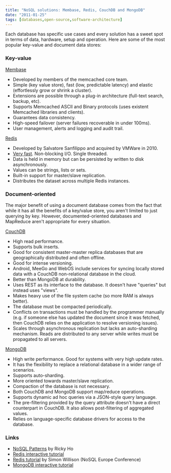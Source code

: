 ```yaml
---
title: "NoSQL solutions: Membase, Redis, CouchDB and MongoDB"
date: "2011-01-25"
tags: [databases,open-source,software-architecture]
---
```


Each database has specific use cases and every solution has a sweet spot in terms of data, hardware, setup and operation. Here are some of the most popular key-value and document data stores:

### Key-value

[Membase](http://membase.org/)

- Developed by members of the memcached core team.
- Simple (key value store), fast (low, predictable latency) and elastic (effortlessly grow or shrink a cluster).
- Extensions are possible through a plug-in architecture (full-text search, backup, etc).
- Supports Memcached ASCII and Binary protocols (uses existent Memcached libraries and clients).
- Guarantees data consistency.
- High-speed failover (server failures recoverable in under 100ms).
- User management, alerts and logging and audit trail.

[Redis](http://code.google.com/p/redis/)

- Developed by Salvatore Sanfilippo and acquired by VMWare in 2010.
- [Very fast](http://code.google.com/p/redis/wiki/Benchmarks). Non-blocking I/O. Single threaded.
- Data is held in memory but can be persisted by written to disk asynchronously.
- Values can be strings, lists or sets.
- Built-in support for master/slave replication.
- Distributes the dataset across multiple Redis instances.

### Document-oriented

The major benefit of using a document database comes from the fact that while it has all the benefits of a key/value store, you aren't limited to just querying by key. However, documented-oriented databases and MapReduce aren't appropriate for every situation.

[CouchDB](http://couchdb.apache.org/)

- High read performance.
- Supports bulk inserts.
- Good for consistent master-master replica databases that are geographically distributed and often offline.
- Good for intense versioning.
- Android, MeeGo and WebOS include services for syncing locally stored data with a CouchDB non-relational database in the cloud.
- Better than MongoDB at durability.
- Uses REST as its interface to the database. It doesn't have "queries" but instead uses "views".
- Makes heavy use of the file system cache (so more RAM is always better).
- The database must be compacted periodically.
- Conflicts on transactions must be handled by the programmer manually (e.g. if someone else has updated the document since it was fetched, then CouchDB relies on the application to resolve versioning issues).
- Scales through asynchronous replication but lacks an auto-sharding mechanism. Reads are distributed to any server while writes must be propagated to all servers.

[MongoDB](http://www.mongodb.org/)

- High write performance. Good for systems with very high update rates.
- It has the flexibility to replace a relational database in a wider range of scenarios.
- Supports auto-sharding.
- More oriented towards master/slave replication.
- Compaction of the database is not necessary.
- Both CouchDB and MongoDB support map/reduce operations.
- Supports dynamic ad hoc queries via a JSON-style query language.
- The pre-filtering provided by the query attribute doesn't have a direct counterpart in CouchDB. It also allows post-filtering of aggregated values.
- Relies on language-specific database drivers for access to the database.

### Links

- [NoSQL Patterns](http://horicky.blogspot.com/2009/11/nosql-patterns.html) by Ricky Ho
- [Redis interactive tutorial](http://try.redis-db.com/)
- [Redis tutorial](http://simonwillison.net/static/2010/redis-tutorial/) by Simon Willison (NoSQL Europe Conference)
- [MongoDB interactive tutorial](http://try.mongodb.org/)
